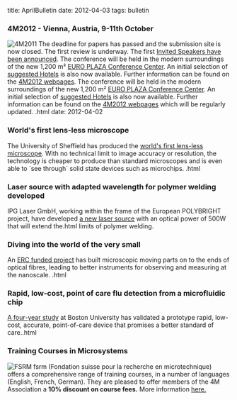 title: AprilBulletin
date: 2012-04-03 
tags: bulletin
<!--break--> 

### 4M2012 - Vienna, Austria, 9-11th October

![4M2011](/4m-association/images/4m-2012_100.png)
The deadline for papers has passed and the submission site is now closed. The first review is underway. The first [Invited Speakers have been announced](/4m-association/content/Invited-Speakers-4M2012.html). The conference will be held in the modern surroundings of the new 1,200 m² [EURO PLAZA Conference Center](http://www.europlaza.at/jart/prj3/euro_pl/website.jart?rel=en&content-id=1155914559700&reserve-mode=active). An initial selection of [suggested Hotels](/4m-association/content/Hotels-Accommodatio.html) is also now available. Further information can be found on the [4M2012 webpages](/4m-association/conference/2012/Invited-Speakers-4M2012.html). The conference will be held in the modern surroundings of the new 1,200 m² [EURO PLAZA Conference Center](http://www.europlaza.at/jart/prj3/euro_pl/website.jart?rel=en&content-id=1155914559700&reserve-mode=active). An initial selection of [suggested Hotels](/4m-association/content/Hotels-Accommodatio.html) is also now available. Further information can be found on the [4M2012 webpages](/4m-association/conference/2012/2012.html) which will be regularly updated. .html
date: 2012-04-02 
### World's first lens-less microscope

The University of Sheffield has produced the [world's first lens-less microscope](/4m-association/content/Virtual-microscope-lens-delivers-real-revolution-imagin/Virtual-microscope-lens-delivers-real-revolution-imagin.html). With no technical limit to image accuracy or resolution, the technology is cheaper to produce than standard microscopes and is even able to `see through´ solid state devices such as microchips.  .html
### Laser source with adapted wavelength for polymer welding developed

IPG Laser GmbH, working within the frame of the European POLYBRIGHT project, have developed [a new laser source](/4m-association/content/New-laser-source-adapted-polymer-welding-developed-POLYBRIGHT-projec/New-laser-source-adapted-polymer-welding-developed-POLYBRIGHT-projec.html) with an optical power of 500W that will extend the.html
limits of polymer welding.
### Diving into the world of the very small

An [ERC funded project](/4m-association/content/Diving-world-very-small/Diving-world-very-small.html) has built microscopic moving parts on to the ends of optical fibres, leading to better instruments for observing and measuring at the nanoscale.  .html
### Rapid, low-cost, point of care flu detection from a microfluidic chip

[A four-year study](/4m-association/content/Rapid-low-cost-point-care-flu-detection-microfluidic-chip/Rapid-low-cost-point-care-flu-detection-microfluidic-chip.html) at Boston University has validated a prototype rapid, low-cost, accurate, point-of-care device that promises a better standard of care..html
### Training Courses in Microsystems

![FSRM](/4m-association/images/fsrm_logo_web.gif)
fsrm (Fondation suisse pour la recherche en microtechnique) offers a comprehensive range of training courses, in a number of languages (English, French, German). They are pleased to offer members of the 4M Association a <b>10% discount on course fees.</b> More information [here.](/4m-association/content/fsrm-training-course/fsrm-training-course.html)